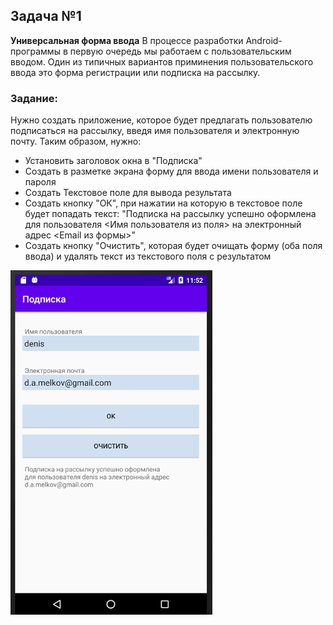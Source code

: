 ## Задача №1

**Универсальная форма ввода**
В процессе разработки Android-программы в первую очередь мы работаем с пользовательским вводом. Один из типичных вариантов приминения пользовательского ввода это форма регистрации или подписка на рассылку.

### Задание:
Нужно создать приложение, которое будет предлагать пользователю подписаться на рассылку, введя имя пользователя и электронную почту. Таким образом, нужно:
- Установить заголовок окна в "Подписка"
- Создать в разметке экрана форму для ввода имени пользователя и пароля
- Создать Текстовое поле для вывода результата
- Создать кнопку "ОК", при нажатии на которую в текстовое поле будет попадать текст: "Подписка на рассылку успешно оформлена для пользователя <Имя пользователя из поля> на электронный адрес <Email из формы>"
- Создать кнопку "Очистить", которая будет очищать форму (оба поля ввода) и удалять текст из текстового поля с результатом

![](printscreen.png)
